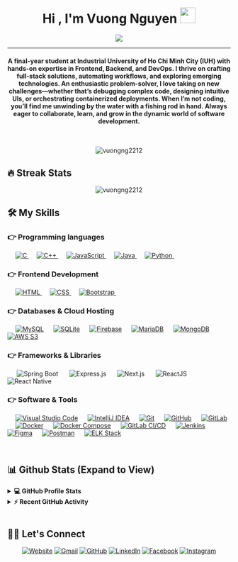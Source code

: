 <h1 align="center">Hi , I'm Vuong Nguyen <img src="https://media.giphy.com/media/hvRJCLFzcasrR4ia7z/giphy.gif" width="35"></h1>
<p align="center">
 <a href="https://github.com/DenverCoder1/readme-typing-svg"><img src="https://readme-typing-svg.herokuapp.com?lines=Life's+good&center=true&width=500&height=50&font=georgia"></a>
</p>
<hr/>
<h4 align="center">A final-year student at Industrial University of Ho Chi Minh City (IUH) with hands-on expertise in Frontend, Backend, and DevOps. I thrive on crafting full-stack solutions, automating workflows, and exploring emerging technologies. An enthusiastic problem-solver, I love taking on new challenges—whether that’s debugging complex code, designing intuitive UIs, or orchestrating containerized deployments. When I’m not coding, you’ll find me unwinding by the water with a fishing rod in hand. Always eager to collaborate, learn, and grow in the dynamic world of software development.</h4>
<br>
<p align="center"> <img src="https://komarev.com/ghpvc/?username=vuongng2212&label=VuongNguyen's%20Profile%20Views%20&color=dc143c&style=plastic" alt="vuongng2212" /> </p>

## 🔥 Streak Stats

<p align="center"><img align="center" src="https://github-readme-streak-stats.herokuapp.com/?user=vuongng2212&theme=algolia" alt="vuongng2212" /></p>

## 🛠️ My Skills

### 👉 Programming languages

<p align="left"> 
  &emsp; 
  <a href="https://www.cprogramming.com/" target="_blank"> 
    <img alt="C" src="https://img.shields.io/badge/C%20-%232370ED.svg?logo=c&logoColor=white">
  </a> 
  &emsp;
  <a href="https://www.w3schools.com/cpp/" target="_blank"> 
    <img alt="C++" src="https://img.shields.io/badge/C++%20-%2300599C.svg?logo=c%2B%2B&logoColor=white">
  </a> 
  &emsp;
  <a href="https://developer.mozilla.org/en-US/docs/Web/JavaScript" target="_blank"> 
     <img alt="JavaScript" src="https://img.shields.io/badge/JavaScript%20-%23F7DF1E.svg?logo=javascript&logoColor=black">
   </a>
  &emsp;
  <a href="https://www.java.com" target="_blank"> 
    <img alt="Java" src="https://img.shields.io/badge/Java-%23007396.svg?logo=java&logoColor=white">
  </a>
  &emsp;
   <a href="https://www.python.org" target="_blank">
    <img alt="Python" src="https://img.shields.io/badge/Python%20-%2314354C.svg?logo=python&logoColor=white">
  </a>
&emsp; 
</p>

### 👉 Frontend Development

<p align="left"> 
  &emsp; 
  <a href="https://www.w3schools.com/html/" target="_blank"> 
   <img alt="HTML" src="https://img.shields.io/badge/HTML5%20-%23E34F26.svg?logo=html5&logoColor=white">
  </a>   
  &emsp;
  <a href="https://www.w3schools.com/css/" target="_blank">
    <img alt="CSS" src="https://img.shields.io/badge/CSS%20-%231572B6.svg?logo=css3&logoColor=white">
  </a> 
   &emsp;
  <a href="https://getbootstrap.com" target="_blank"> 
    <img alt="Bootstrap" src="https://img.shields.io/badge/Bootstrap-%23563D7C.svg?style=flat&logo=bootstrap&logoColor=white"/>
  </a>
&emsp; 
</p>

### 👉 Databases & Cloud Hosting

<p align="left">
  &emsp;
    <a href="https://www.mysql.com/"><img alt="MySQL" src="https://img.shields.io/badge/MySQL-00000F?style=flat&logo=mysql&logoColor=white"></a>
  &emsp;
    <a href="https://www.sqlite.org/"><img alt="SQLite" src="https://img.shields.io/badge/SQLite-07405E?style=flat&logo=sqlite&logoColor=white"/></a>
  &emsp;
    <a href="https://firebase.google.com/"><img alt="Firebase" src="https://img.shields.io/badge/Firebase-ffca28?style=flat&logo=firebase&logoColor=black"></a>
  &emsp;
    <a href="https://mariadb.org/"><img alt="MariaDB" src="https://img.shields.io/badge/MariaDB-003545?style=flat&logo=mariadb&logoColor=white"></a>
  &emsp;
    <a href="https://www.mongodb.com/"><img alt="MongoDB" src="https://img.shields.io/badge/MongoDB-47A248?style=flat&logo=mongodb&logoColor=white"></a>
  &emsp;
    <a href="https://aws.amazon.com/s3/"><img alt="AWS S3" src="https://img.shields.io/badge/Amazon%20S3-569A31?style=flat&logo=amazons3&logoColor=white"></a>
</p>


### 👉 Frameworks & Libraries
<p align="left">

&emsp;&ensp;<img alt="Spring Boot" src="https://img.shields.io/badge/Spring%20Boot-6DB33F.svg?style=flat&logo=spring-boot&logoColor=white"/>
&emsp;&ensp;<img alt="Express.js" src="https://img.shields.io/badge/Express.js-000000?style=flat&logo=express&logoColor=white"/>
&emsp;&ensp;<img alt="Next.js" src="https://img.shields.io/badge/Next.js-000000?style=flat&logo=next.js&logoColor=white"/>
&emsp;&ensp;<img alt="ReactJS" src="https://img.shields.io/badge/React-20232A?style=flat&logo=react&logoColor=61DAFB"/>
&emsp;&ensp;<img alt="React Native" src="https://img.shields.io/badge/React%20Native-20232A?style=flat&logo=react&logoColor=61DAFB"/>

</p>



### 👉 Software & Tools

<p>
  &emsp;
  <a href="#"><img alt="Visual Studio Code" src="https://img.shields.io/badge/VSCode-007ACC?style=flat&logo=visual-studio-code&logoColor=white"></a>
  &emsp;
  <a href="#"><img alt="IntelliJ IDEA" src="https://img.shields.io/badge/IntelliJ_IDEA-000000?style=flat&logo=intellij-idea&logoColor=white"></a>
  &emsp;
  <a href="#"><img alt="Git" src="https://img.shields.io/badge/Git-F05032?style=flat&logo=git&logoColor=white"></a>
  &emsp;
  <a href="#"><img alt="GitHub" src="https://img.shields.io/badge/GitHub-181717?style=flat&logo=github&logoColor=white"></a>
  &emsp;
  <a href="#"><img alt="GitLab" src="https://img.shields.io/badge/GitLab-FC6D26?style=flat&logo=gitlab&logoColor=white"></a>
  &emsp;
  <a href="#"><img alt="Docker" src="https://img.shields.io/badge/Docker-2496ED?style=flat&logo=docker&logoColor=white"></a>
  &emsp;
  <a href="#"><img alt="Docker Compose" src="https://img.shields.io/badge/Docker_Compose-3858E9?style=flat&logo=docker&logoColor=white"></a>
  &emsp;
  <a href="#"><img alt="GitLab CI/CD" src="https://img.shields.io/badge/GitLab_CI%2FCD-FA7035?style=flat&logo=gitlab&logoColor=white"></a>
  &emsp;
  <a href="#"><img alt="Jenkins" src="https://img.shields.io/badge/Jenkins-D24939?style=flat&logo=jenkins&logoColor=white"></a>
  &emsp;
  <a href="#"><img alt="Figma" src="https://img.shields.io/badge/Figma-F24E1E?style=flat&logo=figma&logoColor=white"></a>
  &emsp;
  <a href="#"><img alt="Postman" src="https://img.shields.io/badge/Postman-FF6C37?style=flat&logo=postman&logoColor=white"></a>
  &emsp;
  <a href="#"><img alt="ELK Stack" src="https://img.shields.io/badge/ELK_Stack-005571?style=flat&logo=elasticstack&logoColor=white"></a>
</p>


<br/>

## 📊 Github Stats (Expand to View)

<details> 
  <summary><b>💻 GitHub Profile Stats</b></summary>
  <br/>
  <p align="center">
    <a href="https://github.com/vuongng2212"><img align="center" src="https://github-readme-stats.vercel.app/api?username=vuongng2212&show_icons=true&locale=en&theme=algolia" alt="vuongng2212" height="192px"/></a>
	</p>
	<p  align="center">
	  <img src="https://github-readme-stats.vercel.app/api/top-langs?username=vuongng2212&show_icons=true&locale=en&layout=compact&theme=algolia" alt="vuongng2212" height="192px"/>
	</p>
  <br/>
  <b>Note:</b> Top languages is only a metric of the languages my public code consists of and doesn't reflect experience or skill level.
  </p>
</details>

<details>
  <summary><b>⚡ Recent GitHub Activity</b></summary>
  <br/>
	<a href="https://github.com/vuongng2212"><img alt="Vuong Nguyen's Activity Graph" src="https://github-readme-activity-graph.vercel.app/graph?username=vuongng2212&custom_title=Vuong%20Nguyen's%20Contribution%20Graph&theme=react-dark" /></a>
  <br/>

</details>

<br/>

## 🙋‍♀️ Let's Connect

<p align="center">
  <a href="https://vuongng2212.github.io/"><img src="https://img.icons8.com/bubbles/50/000000/web.png" alt="Website"/></a>
	<a href="mailto:vuongnguyen221203@gmail.com"><img src="https://img.icons8.com/bubbles/50/000000/gmail.png" alt="Gmail"/></a>
	<a href="https://github.com/vuongng2212"><img src="https://img.icons8.com/bubbles/50/000000/github.png" alt="GitHub"/></a>
	<a href="https://www.linkedin.com/in/nguy%E1%BB%85n-%C4%91%E1%BB%A9c-v%C6%B0%C6%A1ng-b8141b373/"><img src="https://img.icons8.com/bubbles/50/000000/linkedin.png" alt="LinkedIn"/></a>
	<a href="https://www.facebook.com/vuongnguyen1668/"><img src="https://img.icons8.com/bubbles/50/000000/facebook-new.png" alt="Facebook"/></a>
	<a href="https://instagram.com/vgngsr4"><img src="https://img.icons8.com/bubbles/50/000000/instagram.png" alt="Instagram"/></a>
	
</p>

<!--img align="right" alt="Coding" width="450" src="https://camo.githubusercontent.com/6607041227d81f650340ff070cc2843518acad359b57e5bb054a9fb7127aa041/68747470733a2f2f63646e2e6472696262626c652e636f6d2f75736572732f323634363432332f73637265656e73686f74732f353530373139362f636f6d70757465722e676966" data-canonical-src="https://cdn.dribbble.com/users/2646423/screenshots/5507196/computer.gif" style="max-width:100%;"/-->
